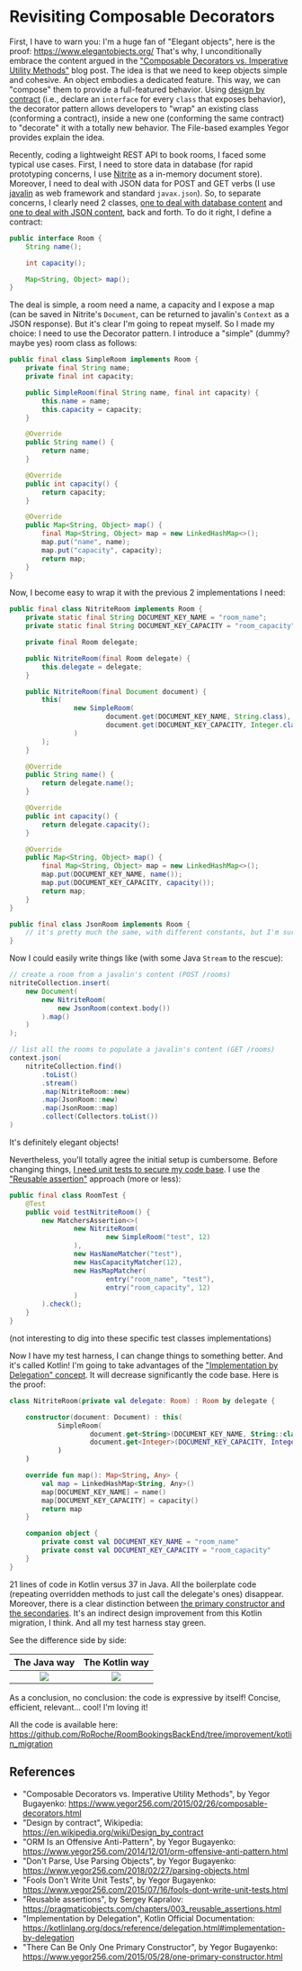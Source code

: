 # Revisiting Composable Decorators

First, I have to warn you: I'm a huge fan of "Elegant objects", here is the proof: <https://www.elegantobjects.org/>
That's why, I unconditionally embrace the content argued in the ["Composable Decorators vs. Imperative Utility Methods"](https://www.yegor256.com/2015/02/26/composable-decorators.html) blog post.
The idea is that we need to keep objects simple and cohesive. An object embodies a dedicated feature. This way, we can "compose" them to provide a full-featured behavior. Using [design by contract](https://en.wikipedia.org/wiki/Design_by_contract) (i.e., declare an `interface` for every `class` that exposes behavior), the decorator pattern allows developers to "wrap" an existing class (conforming a contract), inside a new one (conforming the same contract) to "decorate" it with a totally new behavior. The File-based examples Yegor provides explain the idea.

Recently, coding a lightweight REST API to book rooms, I faced some typical use cases. First, I need to store data in database (for rapid prototyping concerns, I use [Nitrite](https://www.dizitart.org/nitrite-database.html) as a in-memory document store). Moreover, I need to deal with JSON data for POST and GET verbs (I use [javalin](https://javalin.io/) as web framework and standard `javax.json`). So, to separate concerns, I clearly need 2 classes, [one to deal with database content](https://www.yegor256.com/2014/12/01/orm-offensive-anti-pattern.html) and [one to deal with JSON content](https://www.yegor256.com/2018/02/27/parsing-objects.html), back and forth. To do it right, I define a contract:

```java
public interface Room {
    String name();

    int capacity();

    Map<String, Object> map();
}
```
The deal is simple, a room need a name, a capacity and I expose a map (can be saved in Nitrite's `Document`, can be returned to javalin's `Context` as a JSON response). But it's clear I'm going to repeat myself. So I made my choice: I need to use the Decorator pattern. I introduce a "simple" (dummy? maybe yes) room class as follows:

```java
public final class SimpleRoom implements Room {
    private final String name;
    private final int capacity;

    public SimpleRoom(final String name, final int capacity) {
        this.name = name;
        this.capacity = capacity;
    }

    @Override
    public String name() {
        return name;
    }

    @Override
    public int capacity() {
        return capacity;
    }

    @Override
    public Map<String, Object> map() {
        final Map<String, Object> map = new LinkedHashMap<>();
        map.put("name", name);
        map.put("capacity", capacity);
        return map;
    }
}
```

Now, I become easy to wrap it with the previous 2 implementations I need:

```java
public final class NitriteRoom implements Room {
    private static final String DOCUMENT_KEY_NAME = "room_name";
    private static final String DOCUMENT_KEY_CAPACITY = "room_capacity";

    private final Room delegate;

    public NitriteRoom(final Room delegate) {
        this.delegate = delegate;
    }

    public NitriteRoom(final Document document) {
        this(
                new SimpleRoom(
                        document.get(DOCUMENT_KEY_NAME, String.class),
                        document.get(DOCUMENT_KEY_CAPACITY, Integer.class)
                )
        );
    }

    @Override
    public String name() {
        return delegate.name();
    }

    @Override
    public int capacity() {
        return delegate.capacity();
    }

    @Override
    public Map<String, Object> map() {
        final Map<String, Object> map = new LinkedHashMap<>();
        map.put(DOCUMENT_KEY_NAME, name());
        map.put(DOCUMENT_KEY_CAPACITY, capacity());
        return map;
    }
}

public final class JsonRoom implements Room {
    // it's pretty much the same, with different constants, but I'm sure you get the point
}
```

Now I could easily write things like (with some Java `Stream` to the rescue):

```java
// create a room from a javalin's content (POST /rooms)
nitriteCollection.insert(
    new Document(
        new NitriteRoom(
            new JsonRoom(context.body())
        ).map()
    )
);

// list all the rooms to populate a javalin's content (GET /rooms)
context.json(
    nitriteCollection.find()
        .toList()
        .stream()
        .map(NitriteRoom::new)
        .map(JsonRoom::new)
        .map(JsonRoom::map)
        .collect(Collectors.toList())
)
```

It's definitely elegant objects!

Nevertheless, you'll totally agree the initial setup is cumbersome. Before changing things, [I need unit tests to secure my code base](https://www.yegor256.com/2015/07/16/fools-dont-write-unit-tests.html). I use the ["Reusable assertion"](https://pragmaticobjects.com/chapters/003_reusable_assertions.html) approach (more or less):

```java
public final class RoomTest {
    @Test
    public void testNitriteRoom() {
        new MatchersAssertion<>(
                new NitriteRoom(
                        new SimpleRoom("test", 12)
                ),
                new HasNameMatcher("test"),
                new HasCapacityMatcher(12),
                new HasMapMatcher(
                        entry("room_name", "test"),
                        entry("room_capacity", 12)
                )
        ).check();
    }
}
```

(not interesting to dig into these specific test classes implementations)

Now I have my test harness, I can change things to something better. And it's called Kotlin! I'm going to take advantages of the ["Implementation by Delegation" concept](https://kotlinlang.org/docs/reference/delegation.html#implementation-by-delegation). It will decrease significantly the code base. Here is the proof:

```kotlin
class NitriteRoom(private val delegate: Room) : Room by delegate {

    constructor(document: Document) : this(
            SimpleRoom(
                    document.get<String>(DOCUMENT_KEY_NAME, String::class.java),
                    document.get<Integer>(DOCUMENT_KEY_CAPACITY, Integer::class.java).toInt()
            )
    )

    override fun map(): Map<String, Any> {
        val map = LinkedHashMap<String, Any>()
        map[DOCUMENT_KEY_NAME] = name()
        map[DOCUMENT_KEY_CAPACITY] = capacity()
        return map
    }

    companion object {
        private const val DOCUMENT_KEY_NAME = "room_name"
        private const val DOCUMENT_KEY_CAPACITY = "room_capacity"
    }
}
```

21 lines of code in Kotlin versus 37 in Java.
All the boilerplate code (repeating overridden methods to just call the delegate's ones) disappear. 
Moreover, there is a clear distinction between [the primary constructor and the secondaries](https://www.yegor256.com/2015/05/28/one-primary-constructor.html). It's an indirect design improvement from this Kotlin migration, I think.
And all my test harness stay green.

See the difference side by side:

The Java way             |  The Kotlin way
:-------------------------:|:-------------------------:
![](./res/NitriteRoom_java.png)  |  ![](./res/NitriteRoom_kt.png)

As a conclusion, no conclusion: the code is expressive by itself! Concise, efficient, relevant... cool! I'm loving it!

All the code is available here: <https://github.com/RoRoche/RoomBookingsBackEnd/tree/improvement/kotlin_migration>

## References

- "Composable Decorators vs. Imperative Utility Methods", by Yegor Bugayenko: <https://www.yegor256.com/2015/02/26/composable-decorators.html>
- "Design by contract", Wikipedia: <https://en.wikipedia.org/wiki/Design_by_contract>
- "ORM Is an Offensive Anti-Pattern", by Yegor Bugayenko: <https://www.yegor256.com/2014/12/01/orm-offensive-anti-pattern.html>
- "Don't Parse, Use Parsing Objects", by Yegor Bugayenko: <https://www.yegor256.com/2018/02/27/parsing-objects.html>
- "Fools Don't Write Unit Tests", by Yegor Bugayenko: <https://www.yegor256.com/2015/07/16/fools-dont-write-unit-tests.html>
- "Reusable assertions", by Sergey Kapralov: <https://pragmaticobjects.com/chapters/003_reusable_assertions.html> 
- "Implementation by Delegation", Kotlin Official Documentation: <https://kotlinlang.org/docs/reference/delegation.html#implementation-by-delegation>
- "There Can Be Only One Primary Constructor", by Yegor Bugayenko: <https://www.yegor256.com/2015/05/28/one-primary-constructor.html>